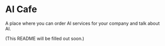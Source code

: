# AI Cafe
A place where you can order AI services for your company and talk about AI.

(This README will be filled out soon.)
